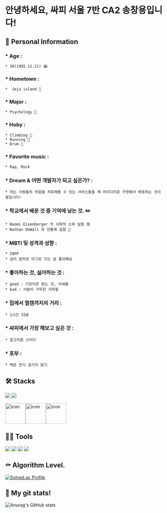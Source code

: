 # 안녕하세요, 싸피 서울 7반 CA2 송창용입니다!

## 🧐 Personal Information

### * Age :
    * 30(1995.11.21) 😂
### * Hometown :
    *  Jeju island 🌲
### * Major :
    * Psychology 🏫
### * Hoby : 
    * Climbing 🌄 
    * Running 🏃
    * Drum 🥁
### * Favorite music : 
    * Rap, Rock
### * Dream & 어떤 개발자가 되고 싶은가? : 
    * 저는 사람들의 마음을 치유해줄 수 있는 서비스들을 제 아이디어로 구현해서 배포하는 것이 꿈입니다!
### * 학교에서 배운 것 중 기억에 남는 것. ✏️
    * Naomi Eisenberger 의 사회적 소외 실험 😰
    * Nathan DeWall 의 진통제 실험 💊
### * MBTI 및 성격과 성향 :
    * INFP
    * 겁이 많지만 어그로 끄는 걸 좋아해요
### * 좋아하는 것, 싫어하는 것 :
    * good : 기프티콘 받는 것, 이세돌
    * bad : 사람이 가득찬 지하철
### * 집에서 멀캠까지의 거리 :
    * 1시간 15분
### * 싸피에서 가장 해보고 싶은 것 :
    * 알고리즘 스터디
### * 포부 :
    * 백준 잔디 끊기지 않기

## 🛠️ Stacks

<img src="https://img.shields.io/badge/Python-3766AB?style=flat-square&logo=Python&logoColor=white"/> <img src="https://img.shields.io/badge/Java-007396?style=flat-square&logo=Java&logoColor=white"/>

<div style="display: flex; align-items: flex-start;"><img src="https://techstack-generator.vercel.app/docker-icon.svg" alt="icon" width="65" height="65" /><img src="https://techstack-generator.vercel.app/kubernetes-icon.svg" alt="icon" width="65" height="65" /><img src="https://techstack-generator.vercel.app/aws-icon.svg" alt="icon" width="65" height="65" /></div>

## 💪🏼 Tools

<img src="https://img.shields.io/badge/Visual Studio Code-007ACC?style=flat-square&logo=Visual Studio Code&logoColor=white"/> <img src="https://img.shields.io/badge/GitHub-181717?style=flat-square&logo=GitHub&logoColor=white"/> <img src="https://img.shields.io/badge/Eclipse IDE-2C2255?style=flat-square&logo=Eclipse IDE&logoColor=white"/> <img src="https://img.shields.io/badge/IntelliJ IDEA-000000?style=flat-square&logo=IntelliJ IDEA&logoColor=white"/> 

## ⚰️ Algorithm Level.

[![Solved.ac Profile](http://mazassumnida.wtf/api/v2/generate_badge?boj=krca5876)](https://solved.ac/krca5876/)


## 🦊 My git stats!

![Anurag's GitHub stats](https://github-readme-stats.vercel.app/api?username=undeadtimo&show_icons=true&theme=radical)